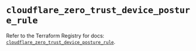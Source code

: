 # `cloudflare_zero_trust_device_posture_rule`

Refer to the Terraform Registry for docs: [`cloudflare_zero_trust_device_posture_rule`](https://registry.terraform.io/providers/cloudflare/cloudflare/4.45.0/docs/resources/zero_trust_device_posture_rule).
